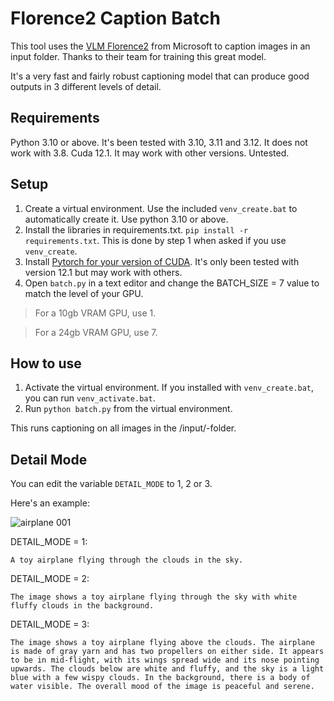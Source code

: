 # Florence2 Caption Batch
This tool uses the [VLM Florence2](https://huggingface.co/microsoft/Florence-2-large) from Microsoft to caption images in an input folder. Thanks to their team for training this great model.

It's a very fast and fairly robust captioning model that can produce good outputs in 3 different levels of detail.

## Requirements
Python 3.10 or above. It's been tested with 3.10, 3.11 and 3.12. It does not work with 3.8.
Cuda 12.1. It may work with other versions. Untested.

## Setup
1. Create a virtual environment. Use the included `venv_create.bat` to automatically create it. Use python 3.10 or above.
2. Install the libraries in requirements.txt. `pip install -r requirements.txt`. This is done by step 1 when asked if you use `venv_create`.
3. Install [Pytorch for your version of CUDA](https://pytorch.org/). It's only been tested with version 12.1 but may work with others.
4. Open `batch.py` in a text editor and change the BATCH_SIZE = 7 value to match the level of your GPU.

>   For a 10gb VRAM GPU, use 1.
  
>   For a 24gb VRAM GPU, use 7.

## How to use
1. Activate the virtual environment. If you installed with `venv_create.bat`, you can run `venv_activate.bat`.
2. Run `python batch.py` from the virtual environment.

This runs captioning on all images in the /input/-folder.

## Detail Mode
You can edit the variable `DETAIL_MODE` to 1, 2 or 3.

Here's an example:

![airplane 001](https://github.com/user-attachments/assets/61219c96-5ed1-4bb6-acee-17ddef62fe52)

DETAIL_MODE = 1:
```
A toy airplane flying through the clouds in the sky.
```

DETAIL_MODE = 2:
```
The image shows a toy airplane flying through the sky with white fluffy clouds in the background.
```


DETAIL_MODE = 3:
```
The image shows a toy airplane flying above the clouds. The airplane is made of gray yarn and has two propellers on either side. It appears to be in mid-flight, with its wings spread wide and its nose pointing upwards. The clouds below are white and fluffy, and the sky is a light blue with a few wispy clouds. In the background, there is a body of water visible. The overall mood of the image is peaceful and serene.
```
